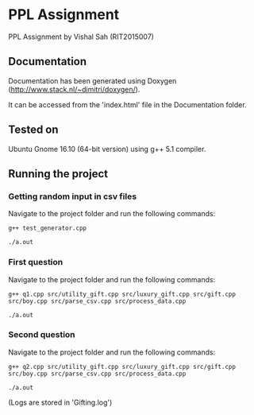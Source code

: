 # PPL Assignment
PPL Assignment by Vishal Sah (RIT2015007)
## Documentation
Documentation has been generated using Doxygen (http://www.stack.nl/~dimitri/doxygen/).

It can be accessed from the 'index.html' file in the Documentation folder.
## Tested on
Ubuntu Gnome 16.10 (64-bit version) using g++ 5.1 compiler.
## Running the project
### Getting random input in csv files
Navigate to the project folder and run the following commands:

`g++ test_generator.cpp`

`./a.out`
### First question
Navigate to the project folder and run the following commands:

`g++ q1.cpp src/utility_gift.cpp src/luxury_gift.cpp src/gift.cpp src/boy.cpp src/parse_csv.cpp src/process_data.cpp`

`./a.out`
### Second question
Navigate to the project folder and run the following commands:

`g++ q2.cpp src/utility_gift.cpp src/luxury_gift.cpp src/gift.cpp src/boy.cpp src/parse_csv.cpp src/process_data.cpp`

`./a.out`

(Logs are stored in 'Gifting.log')

